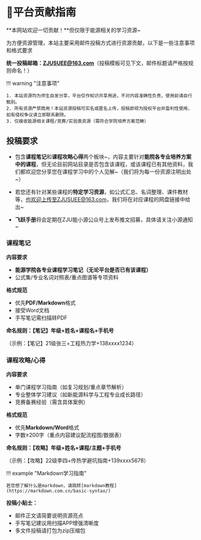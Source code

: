 # 📕平台贡献指南

**本网站欢迎一切贡献！**但仅限于能源相关的学习资源~

为方便资源管理，本站主要采用邮件投稿方式进行资源贡献，以下是一些注意事项和格式要求

**统一投稿邮箱：ZJUSUEE@163.com**（投稿模板可见下文，邮件标题请严格按规则命名！）


!!! warning "注意事项"

    1. 本站资源均为师生自发分享，平台仅作知识共享用途，不对内容准确性负责，使用前请自行甄别。  
    2. 所有资源严禁商用！本站资源投稿可实名或匿名上传，投稿即视为授权平台非盈利性使用，如有侵权争议请立即联系删除。  
    3. 仅接收能源相关课程/竞赛/实验类资源（需符合学院培养方案范畴）

## 投稿要求

- 包含**课程笔记**和**课程攻略心得**两个板块~，内容主要针对**能院各专业培养方案中的课程**，但无论目前网站目录是否包含该课程，或该课程已有其他资料，我们都欢迎您分享您在课程学习中的个人见解~（我们将为每一份资源注明出处~）

- 若您还有针对某些课程的**特定学习资源**，如公式汇总、名词整理、课件教材等，也欢迎上传至ZJUSUEE@163.com，我们将在对应课程的网盘链接中给出~

- **飞跃手册**将会定期在ZJU能小源公众号上发布推文招募，具体请关注小源通知~

### 课程笔记

**内容要求**
  
- **能源学院各专业课程学习笔记（无论平台是否已有该课程）**
- 公式集/专业名词对照表/重点图谱等专项资料  

**格式规范**

- 优先**PDF/Markdown**格式  
- 接受Word文档  
- 手写笔记需扫描转PDF  

**命名规则：【笔记】年级+姓名+课程名+手机号**

（示例：【笔记】21级张三+工程热力学+138xxxx1234）  

### 课程攻略/心得

**内容要求**

- 单门课程学习指南（如复习规划/重点章节解析）  
- 专业整体学习建议（如新能源科学与工程专业成长路径）  
- 竞赛备赛经验（需含具体案例）  

**格式规范**

- 优先**Markdown/Word**格式  
- 字数≥200字（重点内容建议配流程图/数据表）  

**命名规则：【攻略】年级+姓名+课程/主题+手机号**  
  
（示例：【攻略】22级李四+传热学避坑指南+139xxxx5678） 

!!! example "Markdown学习指南"

    若您想了解什么是markdown，请跳转[markdown教程](https://markdown.com.cn/basic-syntax/)

 
**投稿小贴士：**

- 邮件正文请简要说明资源亮点 
- 手写笔记建议用扫描APP增强清晰度  
- 多文件投稿请打包为zip压缩包 



